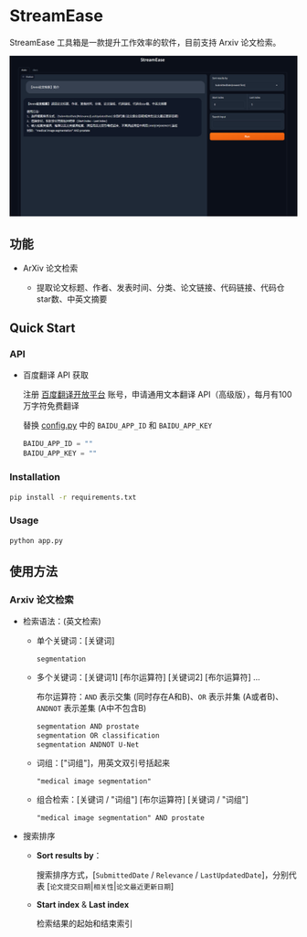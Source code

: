 # StreamEase

StreamEase 工具箱是一款提升工作效率的软件，目前支持 Arxiv 论文检索。

![Arxiv_1](./docs/img/Arxiv_1.png)

<!-- ![Arxiv_2](./docs/img/Arxiv_2.png) -->

## 功能

- ArXiv 论文检索

    - 提取论文标题、作者、发表时间、分类、论文链接、代码链接、代码仓star数、中英文摘要


## Quick Start

### API

- 百度翻译 API 获取

    注册 [百度翻译开放平台](https://api.fanyi.baidu.com/) 账号，申请通用文本翻译 API（高级版），每月有100万字符免费翻译
    
    替换 [config.py](./config.py) 中的 `BAIDU_APP_ID` 和 `BAIDU_APP_KEY`
    
    ```python
    BAIDU_APP_ID = ""
    BAIDU_APP_KEY = ""
    ```

### Installation

```bash
pip install -r requirements.txt
```

### Usage

```bash
python app.py
```

## 使用方法

### Arxiv 论文检索

- 检索语法：(英文检索)

    - 单个关键词：[关键词]

        ```
        segmentation
        ```

    - 多个关键词：[关键词1] [布尔运算符] [关键词2] [布尔运算符] ...
    
        布尔运算符：`AND` 表示交集 (同时存在A和B)、`OR` 表示并集 (A或者B)、`ANDNOT` 表示差集 (A中不包含B)

        ```
        segmentation AND prostate
        segmentation OR classification
        segmentation ANDNOT U-Net
        ```

    - 词组：["词组"]，用英文双引号括起来

        ```
        "medical image segmentation"
        ```

    - 组合检索：[关键词 / "词组"] [布尔运算符] [关键词 / "词组"]

        ```
        "medical image segmentation" AND prostate
        ```

- 搜索排序

    - **Sort results by**：
    
        搜索排序方式，[`SubmittedDate` / `Relevance` / `LastUpdatedDate`]，分别代表 [`论文提交日期`|`相关性`|`论文最近更新日期`]
    
    
    - **Start index** & **Last index**

        检索结果的起始和结束索引
